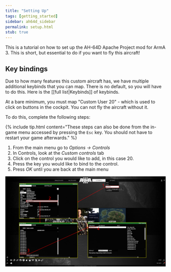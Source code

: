 ```yaml
---
title: "Setting Up"
tags: [getting_started]
sidebar: ah64d_sidebar
permalink: setup.html
stub: true
---
```


This is a tutorial on how to set up the AH-64D Apache Project mod for ArmA 3. This is short, but essential to do if you want to fly this aircraft!

## Key bindings

Due to how many features this custom aircraft has, we have multiple additional keybinds that you can map. There is no default, so you will have to do this. Here is the [[full list|Keybinds]] of keybinds.


At a bare minimum, you must map "Custom User 20" - which is used to click on buttons in the cockpit. You can not fly the aircraft without it.

To do this, complete the following steps:

{% include tip.html content="These steps can also be done from the in-game menu accessed by pressing the `Esc` key. You should not have to restart your game afterwards." %}

1. From the main menu go to *Options -> Controls*
2. In Controls, look at the *Custom controls* tab
3. Click on the control you would like to add, in this case 20.
4. Press the key you would like to bind to the control.
5. Press *OK* until you are back at the main menu

![](images/screenshots/controls-setup.png)